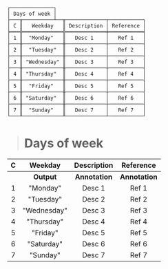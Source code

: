 ```text
┌──────────────┐
│ Days of week │
├───╥──────────┴──╥─────────────┬───────────┐
│ C ║   Weekday   ║ Description │ Reference │
╞═══╬═════════════╬═════════════╪═══════════╡
│ 1 ║  "Monday"   ║   Desc 1    │   Ref 1   │
├───╫─────────────╫─────────────┼───────────┤
│ 2 ║  "Tuesday"  ║   Desc 2    │   Ref 2   │
├───╫─────────────╫─────────────┼───────────┤
│ 3 ║ "Wednesday" ║   Desc 3    │   Ref 3   │
├───╫─────────────╫─────────────┼───────────┤
│ 4 ║ "Thursday"  ║   Desc 4    │   Ref 4   │
├───╫─────────────╫─────────────┼───────────┤
│ 5 ║  "Friday"   ║   Desc 5    │   Ref 5   │
├───╫─────────────╫─────────────┼───────────┤
│ 6 ║ "Saturday"  ║   Desc 6    │   Ref 6   │
├───╫─────────────╫─────────────┼───────────┤
│ 7 ║  "Sunday"   ║   Desc 7    │   Ref 7   │
└───╨─────────────╨─────────────┴───────────┘
```

> # Days of week
                           
| C |   Weekday   |  Description   |   Reference    |
|:-:|:-----------:|:--------------:|:--------------:|
|   | **Output**  | **Annotation** | **Annotation** |
| 1 |  "Monday"   |     Desc 1     |     Ref 1      |
| 2 |  "Tuesday"  |     Desc 2     |     Ref 2      |
| 3 | "Wednesday" |     Desc 3     |     Ref 3      |
| 4 | "Thursday"  |     Desc 4     |     Ref 4      |
| 5 |  "Friday"   |     Desc 5     |     Ref 5      |
| 6 | "Saturday"  |     Desc 6     |     Ref 6      |
| 7 |  "Sunday"   |     Desc 7     |     Ref 7      |
